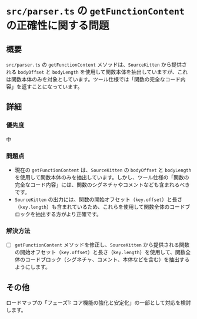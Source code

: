 # `src/parser.ts` の `getFunctionContent` の正確性に関する問題

## 概要

`src/parser.ts` の `getFunctionContent` メソッドは、`SourceKitten` から提供される `bodyOffset` と `bodyLength` を使用して関数本体を抽出していますが、これは関数本体のみを対象としています。ツール仕様では「関数の完全なコード内容」を返すことになっています。

## 詳細

### 優先度

中

### 問題点

- 現在の `getFunctionContent` は、`SourceKitten` の `bodyOffset` と `bodyLength` を使用して関数本体のみを抽出しています。しかし、ツール仕様の「関数の完全なコード内容」には、関数のシグネチャやコメントなども含まれるべきです。
- `SourceKitten` の出力には、関数の開始オフセット（`key.offset`）と長さ（`key.length`）も含まれているため、これらを使用して関数全体のコードブロックを抽出する方がより正確です。

### 解決方法

- [ ] `getFunctionContent` メソッドを修正し、`SourceKitten` から提供される関数の開始オフセット（`key.offset`）と長さ（`key.length`）を使用して、関数全体のコードブロック（シグネチャ、コメント、本体などを含む）を抽出するようにします。

## その他

ロードマップの「フェーズ1: コア機能の強化と安定化」の一部として対応を検討します。
